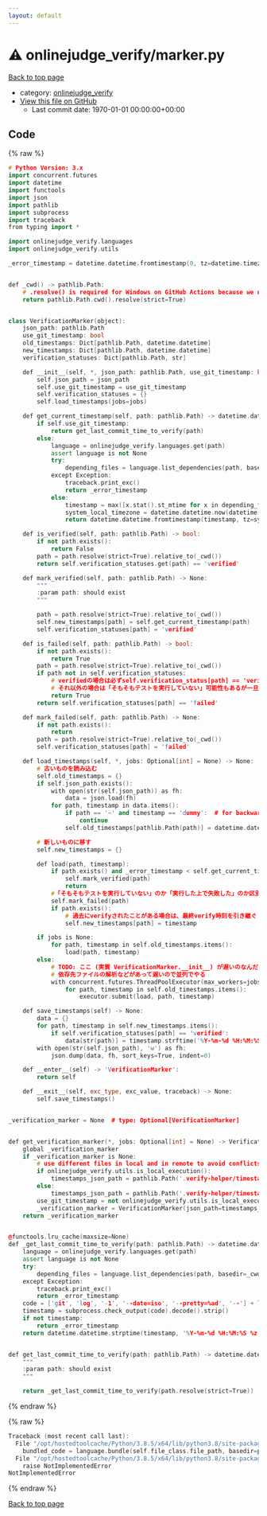 ```yaml
---
layout: default
---
```


<!-- mathjax config similar to math.stackexchange -->
<script type="text/javascript" async
  src="https://cdnjs.cloudflare.com/ajax/libs/mathjax/2.7.5/MathJax.js?config=TeX-MML-AM_CHTML">
</script>
<script type="text/x-mathjax-config">
  MathJax.Hub.Config({
    TeX: { equationNumbers: { autoNumber: "AMS" }},
    tex2jax: {
      inlineMath: [ ['$','$'] ],
      processEscapes: true
    },
    "HTML-CSS": { matchFontHeight: false },
    displayAlign: "left",
    displayIndent: "2em"
  });
</script>

<script type="text/javascript" src="https://cdnjs.cloudflare.com/ajax/libs/jquery/3.4.1/jquery.min.js"></script>
<script src="https://cdn.jsdelivr.net/npm/jquery-balloon-js@1.1.2/jquery.balloon.min.js" integrity="sha256-ZEYs9VrgAeNuPvs15E39OsyOJaIkXEEt10fzxJ20+2I=" crossorigin="anonymous"></script>
<script type="text/javascript" src="../../assets/js/copy-button.js"></script>
<link rel="stylesheet" href="../../assets/css/copy-button.css" />


# :warning: onlinejudge_verify/marker.py

<a href="../../index.html">Back to top page</a>

* category: <a href="../../index.html#3ae20b9c01bfbb11e942bafa45933435">onlinejudge_verify</a>
* <a href="{{ site.github.repository_url }}/blob/master/onlinejudge_verify/marker.py">View this file on GitHub</a>
    - Last commit date: 1970-01-01 00:00:00+00:00




## Code

<a id="unbundled"></a>
{% raw %}
```cpp
# Python Version: 3.x
import concurrent.futures
import datetime
import functools
import json
import pathlib
import subprocess
import traceback
from typing import *

import onlinejudge_verify.languages
import onlinejudge_verify.utils

_error_timestamp = datetime.datetime.fromtimestamp(0, tz=datetime.timezone(datetime.timedelta()))


def _cwd() -> pathlib.Path:
    # .resolve() is required for Windows on GitHub Actions because we need to expand 8.3 filenames like `C:\\Users\\RUNNER~1\\AppData\\Local\\Temp\\tmp_xxxxxxx` to `C:\\Users\\runneradmin\\AppData\\Local\\Temp\\tmp_xxxxxxx`
    return pathlib.Path.cwd().resolve(strict=True)


class VerificationMarker(object):
    json_path: pathlib.Path
    use_git_timestamp: bool
    old_timestamps: Dict[pathlib.Path, datetime.datetime]
    new_timestamps: Dict[pathlib.Path, datetime.datetime]
    verification_statuses: Dict[pathlib.Path, str]

    def __init__(self, *, json_path: pathlib.Path, use_git_timestamp: bool, jobs: Optional[int] = None) -> None:
        self.json_path = json_path
        self.use_git_timestamp = use_git_timestamp
        self.verification_statuses = {}
        self.load_timestamps(jobs=jobs)

    def get_current_timestamp(self, path: pathlib.Path) -> datetime.datetime:
        if self.use_git_timestamp:
            return get_last_commit_time_to_verify(path)
        else:
            language = onlinejudge_verify.languages.get(path)
            assert language is not None
            try:
                depending_files = language.list_dependencies(path, basedir=_cwd())
            except Exception:
                traceback.print_exc()
                return _error_timestamp
            else:
                timestamp = max([x.stat().st_mtime for x in depending_files])
                system_local_timezone = datetime.datetime.now(datetime.timezone.utc).astimezone().tzinfo
                return datetime.datetime.fromtimestamp(timestamp, tz=system_local_timezone).replace(microsecond=0)  # microsecond=0 is required because it's erased on timestamps.*.json

    def is_verified(self, path: pathlib.Path) -> bool:
        if not path.exists():
            return False
        path = path.resolve(strict=True).relative_to(_cwd())
        return self.verification_statuses.get(path) == 'verified'

    def mark_verified(self, path: pathlib.Path) -> None:
        """
        :param path: should exist
        """

        path = path.resolve(strict=True).relative_to(_cwd())
        self.new_timestamps[path] = self.get_current_timestamp(path)
        self.verification_statuses[path] = 'verified'

    def is_failed(self, path: pathlib.Path) -> bool:
        if not path.exists():
            return True
        path = path.resolve(strict=True).relative_to(_cwd())
        if path not in self.verification_statuses:
            # verifiedの場合は必ずself.verification_status[path] == 'verified'となるのでこのifの中には入らない
            # それ以外の場合は「そもそもテストを実行していない」可能性もあるが一旦はfailedとみなす
            return True
        return self.verification_statuses[path] == 'failed'

    def mark_failed(self, path: pathlib.Path) -> None:
        if not path.exists():
            return
        path = path.resolve(strict=True).relative_to(_cwd())
        self.verification_statuses[path] = 'failed'

    def load_timestamps(self, *, jobs: Optional[int] = None) -> None:
        # 古いものを読み込む
        self.old_timestamps = {}
        if self.json_path.exists():
            with open(str(self.json_path)) as fh:
                data = json.load(fh)
            for path, timestamp in data.items():
                if path == '~' and timestamp == 'dummy':  # for backward compatibility
                    continue
                self.old_timestamps[pathlib.Path(path)] = datetime.datetime.strptime(timestamp, '%Y-%m-%d %H:%M:%S %z')

        # 新しいものに移す
        self.new_timestamps = {}

        def load(path, timestamp):
            if path.exists() and _error_timestamp < self.get_current_timestamp(path) <= timestamp:
                self.mark_verified(path)
                return
            #「そもそもテストを実行していない」のか「実行した上で失敗した」のか区別できないが、verifyできてない事には変わりないので一旦はfailedとみなす
            self.mark_failed(path)
            if path.exists():
                # 過去にverifyされたことがある場合は、最終verify時刻を引き継ぐ
                self.new_timestamps[path] = timestamp

        if jobs is None:
            for path, timestamp in self.old_timestamps.items():
                load(path, timestamp)
        else:
            # TODO: ここ (実質 VerificationMarker.__init__) が遅いのなんだかおかしくないか？ verify時刻が古いものの処理とかは別でやるべきな気がする
            # 依存先ファイルの解析などがあって遅いので並列でやる
            with concurrent.futures.ThreadPoolExecutor(max_workers=jobs) as executor:
                for path, timestamp in self.old_timestamps.items():
                    executor.submit(load, path, timestamp)

    def save_timestamps(self) -> None:
        data = {}
        for path, timestamp in self.new_timestamps.items():
            if self.verification_statuses[path] == 'verified':
                data[str(path)] = timestamp.strftime('%Y-%m-%d %H:%M:%S %z')
        with open(str(self.json_path), 'w') as fh:
            json.dump(data, fh, sort_keys=True, indent=0)

    def __enter__(self) -> 'VerificationMarker':
        return self

    def __exit__(self, exc_type, exc_value, traceback) -> None:
        self.save_timestamps()


_verification_marker = None  # type: Optional[VerificationMarker]


def get_verification_marker(*, jobs: Optional[int] = None) -> VerificationMarker:
    global _verification_marker
    if _verification_marker is None:
        # use different files in local and in remote to avoid conflicts
        if onlinejudge_verify.utils.is_local_execution():
            timestamps_json_path = pathlib.Path('.verify-helper/timestamps.local.json')
        else:
            timestamps_json_path = pathlib.Path('.verify-helper/timestamps.remote.json')
        use_git_timestamp = not onlinejudge_verify.utils.is_local_execution()
        _verification_marker = VerificationMarker(json_path=timestamps_json_path, use_git_timestamp=use_git_timestamp, jobs=jobs)
    return _verification_marker


@functools.lru_cache(maxsize=None)
def _get_last_commit_time_to_verify(path: pathlib.Path) -> datetime.datetime:
    language = onlinejudge_verify.languages.get(path)
    assert language is not None
    try:
        depending_files = language.list_dependencies(path, basedir=_cwd())
    except Exception:
        traceback.print_exc()
        return _error_timestamp
    code = ['git', 'log', '-1', '--date=iso', '--pretty=%ad', '--'] + list(map(str, depending_files))
    timestamp = subprocess.check_output(code).decode().strip()
    if not timestamp:
        return _error_timestamp
    return datetime.datetime.strptime(timestamp, '%Y-%m-%d %H:%M:%S %z')


def get_last_commit_time_to_verify(path: pathlib.Path) -> datetime.datetime:
    """
    :param path: should exist
    """

    return _get_last_commit_time_to_verify(path.resolve(strict=True))

```
{% endraw %}

<a id="bundled"></a>
{% raw %}
```cpp
Traceback (most recent call last):
  File "/opt/hostedtoolcache/Python/3.8.5/x64/lib/python3.8/site-packages/onlinejudge_verify/docs.py", line 349, in write_contents
    bundled_code = language.bundle(self.file_class.file_path, basedir=pathlib.Path.cwd())
  File "/opt/hostedtoolcache/Python/3.8.5/x64/lib/python3.8/site-packages/onlinejudge_verify/languages/python.py", line 84, in bundle
    raise NotImplementedError
NotImplementedError

```
{% endraw %}

<a href="../../index.html">Back to top page</a>

